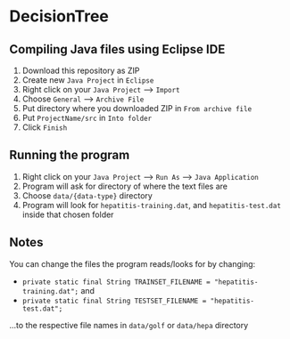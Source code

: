 # DecisionTree

## Compiling Java files using Eclipse IDE

1. Download this repository as ZIP
2. Create new `Java Project` in `Eclipse`
3. Right click on your `Java Project` --> `Import`
4. Choose `General` --> `Archive File`
5. Put directory where you downloaded ZIP in `From archive file`
6. Put `ProjectName/src` in `Into folder`
7. Click `Finish`

## Running the program

1. Right click on your `Java Project` --> `Run As` --> `Java Application`
2. Program will ask for directory of where the text files are
3. Choose `data/{data-type}` directory
4. Program will look for `hepatitis-training.dat`, and `hepatitis-test.dat` inside that chosen folder

## Notes

You can change the files the program reads/looks for by changing:
- `private static final String TRAINSET_FILENAME = "hepatitis-training.dat";`
and
-	`private static final String TESTSET_FILENAME = "hepatitis-test.dat";`

...to the respective file names in `data/golf` or `data/hepa` directory
